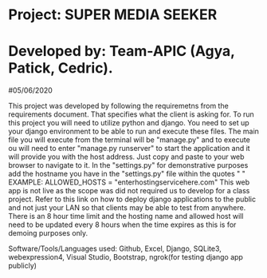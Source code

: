 # Project: SUPER MEDIA SEEKER 
# Developed by: Team-APIC (Agya, Patick, Cedric).
#05/06/2020

This project was developed by following the requiremetns from the requirements document. That specifies what the client is asking for.
To run this project you will need to utilize python and django. 
You need to set up your django environment to be able to run and execute these files.
The main file you will execute from the terminal will be "manage.py" and to execute ou will need to enter "manage.py runserver" to start the application and it will provide you with the host address.
Just copy and paste to your web browser to navigate to it. 
In the "settings.py" for demonstrative purposes add the hostname you have in the "settings.py" file within the quotes " " 
EXAMPLE: ALLOWED_HOSTS = "enterhostingservicehere.com" 
This web app is not live as the scope was did not required us to develop for a class project.
Refer to this link on how to deploy django applications to the public and not just your LAN so that clients may be able to test from anywhere.
There is an 8 hour time limit and the hosting name and allowed host will need to be updated every 8 hours when the time expires as this is for demoing purposes only.

Software/Tools/Languages used:
Github, Excel, Django, SQLite3, webexpression4, Visual Studio, Bootstrap, ngrok(for testing django app publicly)
